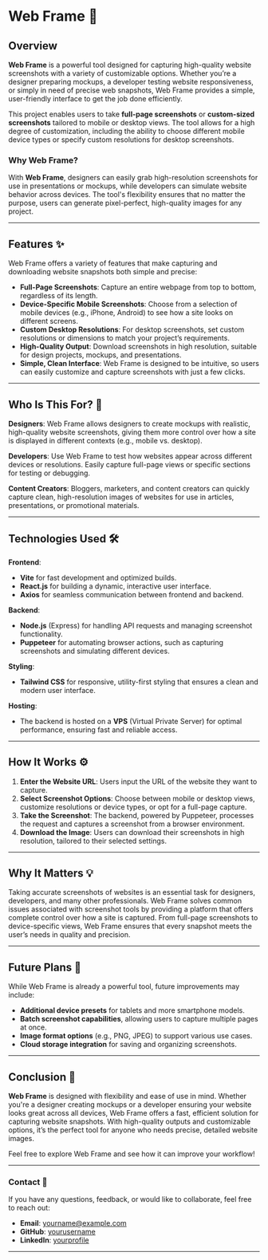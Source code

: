 # Web Frame 📸

## Overview
**Web Frame** is a powerful tool designed for capturing high-quality website screenshots with a variety of customizable options. Whether you’re a designer preparing mockups, a developer testing website responsiveness, or simply in need of precise web snapshots, Web Frame provides a simple, user-friendly interface to get the job done efficiently.

This project enables users to take **full-page screenshots** or **custom-sized screenshots** tailored to mobile or desktop views. The tool allows for a high degree of customization, including the ability to choose different mobile device types or specify custom resolutions for desktop screenshots.

### Why Web Frame?

With **Web Frame**, designers can easily grab high-resolution screenshots for use in presentations or mockups, while developers can simulate website behavior across devices. The tool's flexibility ensures that no matter the purpose, users can generate pixel-perfect, high-quality images for any project.

---

## Features ✨
Web Frame offers a variety of features that make capturing and downloading website snapshots both simple and precise:

- **Full-Page Screenshots**: Capture an entire webpage from top to bottom, regardless of its length.
- **Device-Specific Mobile Screenshots**: Choose from a selection of mobile devices (e.g., iPhone, Android) to see how a site looks on different screens.
- **Custom Desktop Resolutions**: For desktop screenshots, set custom resolutions or dimensions to match your project’s requirements.
- **High-Quality Output**: Download screenshots in high resolution, suitable for design projects, mockups, and presentations.
- **Simple, Clean Interface**: Web Frame is designed to be intuitive, so users can easily customize and capture screenshots with just a few clicks.

---

## Who Is This For? 🎯

**Designers**: Web Frame allows designers to create mockups with realistic, high-quality website screenshots, giving them more control over how a site is displayed in different contexts (e.g., mobile vs. desktop).

**Developers**: Use Web Frame to test how websites appear across different devices or resolutions. Easily capture full-page views or specific sections for testing or debugging.

**Content Creators**: Bloggers, marketers, and content creators can quickly capture clean, high-resolution images of websites for use in articles, presentations, or promotional materials.

---

## Technologies Used 🛠

**Frontend**: 
- **Vite** for fast development and optimized builds.
- **React.js** for building a dynamic, interactive user interface.
- **Axios** for seamless communication between frontend and backend.

**Backend**:
- **Node.js** (Express) for handling API requests and managing screenshot functionality.
- **Puppeteer** for automating browser actions, such as capturing screenshots and simulating different devices.

**Styling**:
- **Tailwind CSS** for responsive, utility-first styling that ensures a clean and modern user interface.

**Hosting**:
- The backend is hosted on a **VPS** (Virtual Private Server) for optimal performance, ensuring fast and reliable access.

---

## How It Works ⚙️

1. **Enter the Website URL**: Users input the URL of the website they want to capture.
2. **Select Screenshot Options**: Choose between mobile or desktop views, customize resolutions or device types, or opt for a full-page capture.
3. **Take the Screenshot**: The backend, powered by Puppeteer, processes the request and captures a screenshot from a browser environment.
4. **Download the Image**: Users can download their screenshots in high resolution, tailored to their selected settings.

---

## Why It Matters 💡

Taking accurate screenshots of websites is an essential task for designers, developers, and many other professionals. Web Frame solves common issues associated with screenshot tools by providing a platform that offers complete control over how a site is captured. From full-page screenshots to device-specific views, Web Frame ensures that every snapshot meets the user’s needs in quality and precision.

---

## Future Plans 🌱

While Web Frame is already a powerful tool, future improvements may include:
- **Additional device presets** for tablets and more smartphone models.
- **Batch screenshot capabilities**, allowing users to capture multiple pages at once.
- **Image format options** (e.g., PNG, JPEG) to support various use cases.
- **Cloud storage integration** for saving and organizing screenshots.

---

## Conclusion 🚀

**Web Frame** is designed with flexibility and ease of use in mind. Whether you're a designer creating mockups or a developer ensuring your website looks great across all devices, Web Frame offers a fast, efficient solution for capturing website snapshots. With high-quality outputs and customizable options, it’s the perfect tool for anyone who needs precise, detailed website images.

Feel free to explore Web Frame and see how it can improve your workflow!

---

### Contact 📧

If you have any questions, feedback, or would like to collaborate, feel free to reach out:
- **Email**: [yourname@example.com](mailto:yourname@example.com)
- **GitHub**: [yourusername](https://github.com/yourusername)
- **LinkedIn**: [yourprofile](https://linkedin.com/in/yourprofile)

---

